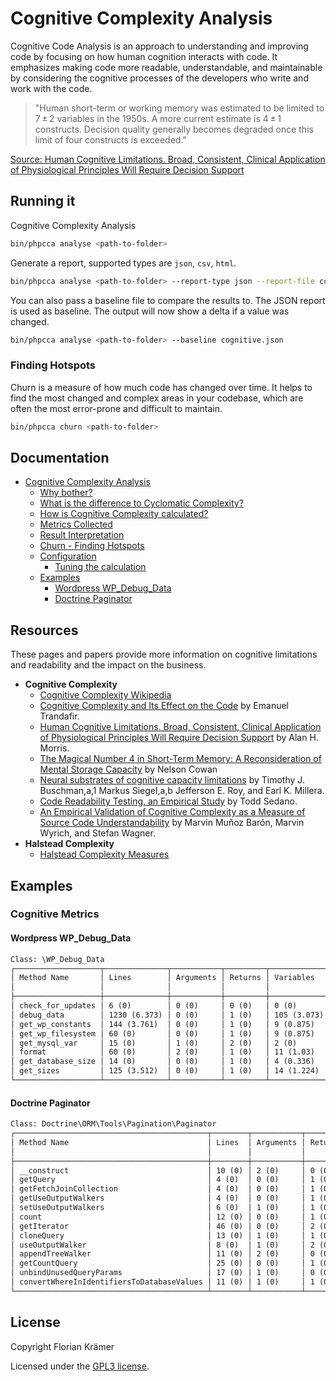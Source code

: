 # Cognitive Complexity Analysis

Cognitive Code Analysis is an approach to understanding and improving code by focusing on how human cognition interacts with code. It emphasizes making code more readable, understandable, and maintainable by considering the cognitive processes of the developers who write and work with the code.

> "Human short-term or working memory was estimated to be limited to 7 ± 2 variables in the 1950s. A more current estimate is 4 ± 1 constructs. Decision quality generally becomes degraded once this limit of four constructs is exceeded."

[Source: Human Cognitive Limitations. Broad, Consistent, Clinical Application of Physiological Principles Will Require Decision Support](https://www.ncbi.nlm.nih.gov/pmc/articles/PMC5822395/)

## Running it

Cognitive Complexity Analysis

```bash
bin/phpcca analyse <path-to-folder>
```

Generate a report, supported types are `json`, `csv`, `html`.

```bash
bin/phpcca analyse <path-to-folder> --report-type json --report-file cognitive.json
```

You can also pass a baseline file to compare the results to. The JSON report is used as baseline. The output will now show a delta if a value was changed.

```bash
bin/phpcca analyse <path-to-folder> --baseline cognitive.json
```

### Finding Hotspots

Churn is a measure of how much code has changed over time. It helps to find the most changed and complex areas in your codebase, which are often the most error-prone and difficult to maintain.

```bash
bin/phpcca churn <path-to-folder>
```

## Documentation

* [Cognitive Complexity Analysis](./docs/Cognitive-Complexity-Analysis.md#cognitive-complexity-analysis)
  * [Why bother?](./docs/Cognitive-Complexity-Analysis.md#why-bother)
  * [What is the difference to Cyclomatic Complexity?](./docs/Cognitive-Complexity-Analysis.md#what-is-the-difference-to-cyclomatic-complexity)
  * [How is Cognitive Complexity calculated?](./docs/Cognitive-Complexity-Analysis.md#how-is-cognitive-complexity-calculated)
  * [Metrics Collected](./docs/Cognitive-Complexity-Analysis.md#metrics-collected)
  * [Result Interpretation](./docs/Cognitive-Complexity-Analysis.md#result-interpretation)
  * [Churn - Finding Hotspots](./docs/Churn-Finding-Hotspots.md)
  * [Configuration](./docs/Configuration.md#configuration)
    * [Tuning the calculation](./docs/Configuration.md#tuning-the-calculation) 
  * [Examples](#examples)
    * [Wordpress WP_Debug_Data](#wordpress-wp_debug_data)
    * [Doctrine Paginator](#doctrine-paginator)

## Resources

These pages and papers provide more information on cognitive limitations and readability and the impact on the business.

* **Cognitive Complexity**
  * [Cognitive Complexity Wikipedia](https://en.wikipedia.org/wiki/Cognitive_complexity)
  * [Cognitive Complexity and Its Effect on the Code](https://www.baeldung.com/java-cognitive-complexity) by Emanuel Trandafir.
  * [Human Cognitive Limitations. Broad, Consistent, Clinical Application of Physiological Principles Will Require Decision Support](https://www.ncbi.nlm.nih.gov/pmc/articles/PMC5822395/) by Alan H. Morris.
  * [The Magical Number 4 in Short-Term Memory: A Reconsideration of Mental Storage Capacity](https://www.researchgate.net/publication/11830840_The_Magical_Number_4_in_Short-Term_Memory_A_Reconsideration_of_Mental_Storage_Capacity) by Nelson Cowan
  * [Neural substrates of cognitive capacity limitations](https://www.ncbi.nlm.nih.gov/pmc/articles/PMC3131328/) by Timothy J. Buschman,a,1 Markus Siegel,a,b Jefferson E. Roy, and Earl K. Millera.
  * [Code Readability Testing, an Empirical Study](https://www.researchgate.net/publication/299412540_Code_Readability_Testing_an_Empirical_Study) by Todd Sedano.
  * [An Empirical Validation of Cognitive Complexity as a Measure of Source Code Understandability](https://arxiv.org/pdf/2007.12520) by Marvin Muñoz Barón, Marvin Wyrich, and Stefan Wagner.
* **Halstead Complexity**
  * [Halstead Complexity Measures](https://en.wikipedia.org/wiki/Halstead_complexity_measures)

## Examples

### Cognitive Metrics

#### Wordpress WP_Debug_Data

```txt
Class: \WP_Debug_Data
┌───────────────────┬──────────────┬───────────┬─────────┬─────────────┬────────────┬────────────┬────────────┬────────────┬────────────┐
│ Method Name       │ Lines        │ Arguments │ Returns │ Variables   │ Property   │ If         │ If Nesting │ Else       │ Cognitive  │
│                   │              │           │         │             │ Accesses   │            │ Level      │            │ Complexity │
├───────────────────┼──────────────┼───────────┼─────────┼─────────────┼────────────┼────────────┼────────────┼────────────┼────────────┤
│ check_for_updates │ 6 (0)        │ 0 (0)     │ 0 (0)   │ 0 (0)       │ 0 (0)      │ 0 (0)      │ 0 (0)      │ 0 (0)      │ 0          │
│ debug_data        │ 1230 (6.373) │ 0 (0)     │ 1 (0)   │ 105 (3.073) │ 20 (0.788) │ 58 (4.025) │ 3 (1.099)  │ 33 (3.497) │ 18.855     │
│ get_wp_constants  │ 144 (3.761)  │ 0 (0)     │ 1 (0)   │ 9 (0.875)   │ 0 (0)      │ 5 (1.099)  │ 1 (0)      │ 5 (1.609)  │ 7.345      │
│ get_wp_filesystem │ 60 (0)       │ 0 (0)     │ 1 (0)   │ 9 (0.875)   │ 0 (0)      │ 1 (0)      │ 1 (0)      │ 0 (0)      │ 0.875      │
│ get_mysql_var     │ 15 (0)       │ 1 (0)     │ 2 (0)   │ 2 (0)       │ 0 (0)      │ 1 (0)      │ 1 (0)      │ 0 (0)      │ 0          │
│ format            │ 60 (0)       │ 2 (0)     │ 1 (0)   │ 11 (1.03)   │ 0 (0)      │ 5 (1.099)  │ 1 (0)      │ 5 (1.609)  │ 3.738      │
│ get_database_size │ 14 (0)       │ 0 (0)     │ 1 (0)   │ 4 (0.336)   │ 1 (0)      │ 1 (0)      │ 1 (0)      │ 0 (0)      │ 0.336      │
│ get_sizes         │ 125 (3.512)  │ 0 (0)     │ 1 (0)   │ 14 (1.224)  │ 0 (0)      │ 9 (1.946)  │ 2 (0.693)  │ 5 (1.609)  │ 8.984      │
└───────────────────┴──────────────┴───────────┴─────────┴─────────────┴────────────┴────────────┴────────────┴────────────┴────────────┘
```

#### Doctrine Paginator

```txt
Class: Doctrine\ORM\Tools\Pagination\Paginator
┌───────────────────────────────────────────┬────────┬───────────┬─────────┬───────────┬──────────┬───────┬────────────┬───────────┬────────────┐
│ Method Name                               │ Lines  │ Arguments │ Returns │ Variables │ Property │ If    │ If Nesting │ Else      │ Cognitive  │
│                                           │        │           │         │           │ Accesses │       │ Level      │           │ Complexity │
├───────────────────────────────────────────┼────────┼───────────┼─────────┼───────────┼──────────┼───────┼────────────┼───────────┼────────────┤
│ __construct                               │ 10 (0) │ 2 (0)     │ 0 (0)   │ 1 (0)     │ 1 (0)    │ 1 (0) │ 1 (0)      │ 0 (0)     │ 0          │
│ getQuery                                  │ 4 (0)  │ 0 (0)     │ 1 (0)   │ 1 (0)     │ 1 (0)    │ 0 (0) │ 0 (0)      │ 0 (0)     │ 0          │
│ getFetchJoinCollection                    │ 4 (0)  │ 0 (0)     │ 1 (0)   │ 1 (0)     │ 1 (0)    │ 0 (0) │ 0 (0)      │ 0 (0)     │ 0          │
│ getUseOutputWalkers                       │ 4 (0)  │ 0 (0)     │ 1 (0)   │ 1 (0)     │ 1 (0)    │ 0 (0) │ 0 (0)      │ 0 (0)     │ 0          │
│ setUseOutputWalkers                       │ 6 (0)  │ 1 (0)     │ 1 (0)   │ 1 (0)     │ 1 (0)    │ 0 (0) │ 0 (0)      │ 0 (0)     │ 0          │
│ count                                     │ 12 (0) │ 0 (0)     │ 1 (0)   │ 1 (0)     │ 1 (0)    │ 1 (0) │ 1 (0)      │ 0 (0)     │ 0          │
│ getIterator                               │ 46 (0) │ 0 (0)     │ 2 (0)   │ 9 (0.875) │ 2 (0)    │ 3 (0) │ 2 (0.693)  │ 2 (0.693) │ 2.262      │
│ cloneQuery                                │ 13 (0) │ 1 (0)     │ 1 (0)   │ 3 (0.182) │ 0 (0)    │ 0 (0) │ 0 (0)      │ 0 (0)     │ 0.182      │
│ useOutputWalker                           │ 8 (0)  │ 1 (0)     │ 2 (0)   │ 1 (0)     │ 1 (0)    │ 1 (0) │ 1 (0)      │ 0 (0)     │ 0          │
│ appendTreeWalker                          │ 11 (0) │ 2 (0)     │ 0 (0)   │ 1 (0)     │ 0 (0)    │ 1 (0) │ 1 (0)      │ 0 (0)     │ 0          │
│ getCountQuery                             │ 25 (0) │ 0 (0)     │ 1 (0)   │ 4 (0.336) │ 1 (0)    │ 2 (0) │ 1 (0)      │ 1 (0)     │ 0.336      │
│ unbindUnusedQueryParams                   │ 17 (0) │ 1 (0)     │ 0 (0)   │ 6 (0.588) │ 0 (0)    │ 1 (0) │ 1 (0)      │ 0 (0)     │ 0.588      │
│ convertWhereInIdentifiersToDatabaseValues │ 11 (0) │ 1 (0)     │ 1 (0)   │ 5 (0.47)  │ 1 (0)    │ 0 (0) │ 0 (0)      │ 0 (0)     │ 0.47       │
└───────────────────────────────────────────┴────────┴───────────┴─────────┴───────────┴──────────┴───────┴────────────┴───────────┴────────────┘
```

## License

Copyright Florian Krämer

Licensed under the [GPL3 license](LICENSE).
